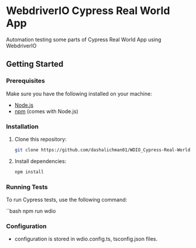 # WebdriverIO Cypress Real World App

Automation testing some parts of Cypress Real World App using WebdriverIO

## Getting Started

### Prerequisites

Make sure you have the following installed on your machine:

- [Node.js](https://nodejs.org/)
- [npm](https://www.npmjs.com/) (comes with Node.js)

### Installation

1. Clone this repository:

   ```bash
   git clone https://github.com/dashalichman01/WDIO_Cypress-Real-World-App.git

2. Install dependencies:

    ```bash
   npm install

### Running Tests

To run Cypress tests, use the following command:

   ``bash
   npm run wdio

### Configuration

-  configuration is stored in wdio.config.ts, tsconfig.json files.
